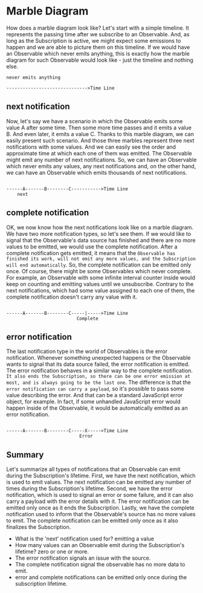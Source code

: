 # Marble Diagram

How does a marble diagram look like? Let's start with a simple timeline. It represents the passing time after we subscribe to an Observable. And, as long as the Subscription is active, we might expect some emissions to happen and we are able to picture them on this timeline. If we would have an Observable which never emits anything, this is exactly how the marble diagram for such Observable would look like - just the timeline and nothing else.

```console
never emits anything

------------------------------>Time Line

```

## next notification

Now, let's say we have a scenario in which the Observable emits some value A after some time. Then some more time passes and it emits a value B. And even later, it emits a value C. Thanks to this marble diagram, we can easily present such scenario. And those three marbles represent three next notifications with some values. And we can easily see the order and approximate time at which each one of them was emitted. The Observable might emit any number of next notifications. So, we can have an Observable which never emits any values, any next notifications and, on the other hand, we can have an Observable which emits thousands of next notifications.

```console

------A-------B--------C----------->Time Line
    next
```

## complete notification

OK, we now know how the next notifications look like on a marble diagram. We have two more notification types, so let's see them. If we would like to signal that the Observable's data source has finished and there are no more values to be emitted, we would use the complete notification. After a complete notification gets emitted, it means that the `Observable has finished its work, will not emit any more values, and the Subscription will end automatically`. So, the complete notification can be emitted only once. Of course, there might be some Observables which never complete. For example, an Observable with some infinite interval counter inside would keep on counting and emitting values until we unsubscribe. Contrary to the next notifications, which had some value assigned to each one of them, the complete notification doesn't carry any value with it.

```console

------A-------B--------C-----|----->Time Line
                          Complete

```

## error notification

The last notification type in the world of Observables is the error notification. Whenever something unexpected happens or the Observable wants to signal that its data source failed, the error notification is emitted. The error notification behaves in a similar way to the complete notification. `It also ends the Subscription, so there can be one error emission at most, and is always going to be the last one`. The difference is that the `error notification can carry a payload`, so it's possible to pass some value describing the error. And that can be a standard JavaScript error object, for example. In fact, if some unhandled JavaScript error would happen inside of the Observable, it would be automatically emitted as an error notification.

```console

------A-------B--------C-----X----->Time Line
                           Error

```

## Summary

Let's summarize all types of notifications that an Observable can emit during the Subscription's lifetime. First, we have the next notification, which is used to emit values. The next notification can be emitted any number of times during the Subscription's lifetime. Second, we have the error notification, which is used to signal an error or some failure, and it can also carry a payload with the error details with it. The error notification can be emitted only once as it ends the Subscription. Lastly, we have the complete notification used to inform that the Observable's source has no more values to emit. The complete notification can be emitted only once as it also finalizes the Subscription.

- What is the 'next' notification used for? emitting a value
- How many values can an Observable emit during the Subscription's lifetime? zero or one or more.
- The error notification signals an issue with the source.
- The complete notification signal the observable has no more data to emit.
- error and complete notifications can be emitted only once during the subscription lifetime.
